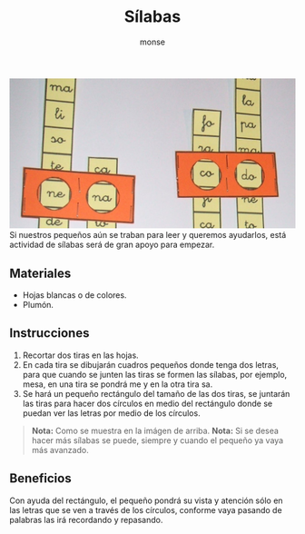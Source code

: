 ﻿---
layout: post
title:  "Sílabas"
tags: [linguistica]
categories: [ninos, actividad]
author: monse
image: /assets/posts/2020-06-05-silabas.jpeg
---
![Actividad de leer](/assets/posts/2020-06-05-silabas.jpeg)<br/>
Si nuestros pequeños aún se traban para leer y queremos ayudarlos, está actividad de sílabas será de gran apoyo para empezar.

## Materiales 
- Hojas blancas o de colores.
- Plumón.

## Instrucciones 
1. Recortar dos tiras en las hojas.
2. En cada tira se dibujarán cuadros pequeños donde tenga dos letras, para que cuando se junten las tiras se formen las sílabas, por ejemplo, mesa, en una tira se pondrá me y en la otra tira sa. 
3. Se hará un pequeño rectángulo del tamaño de las dos tiras, se juntarán las tiras para hacer dos círculos en medio del rectángulo donde se puedan ver las letras por medio de los círculos. 
>**Nota:** Como se muestra en la im&aacute;gen de arriba. 
>**Nota:** Si se desea hacer más sílabas se puede, siempre y cuando el pequeño ya vaya más avanzado. 

## Beneficios 
Con ayuda del rectángulo, el pequeño pondrá su vista y atención sólo en las letras que se ven a través de los círculos, conforme vaya pasando de palabras las irá recordando y repasando.
